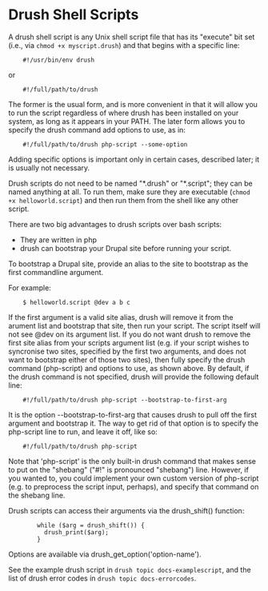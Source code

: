 Drush Shell Scripts
===================

A drush shell script is any Unix shell script file that has its "execute" bit set (i.e., via `chmod +x myscript.drush`) and that begins with a specific line:

        #!/usr/bin/env drush

or

        #!/full/path/to/drush

The former is the usual form, and is more convenient in that it will allow you to run the script regardless of where drush has been installed on your system, as long as it appears in your PATH. The later form allows you to specify the drush command add options to use, as in:

        #!/full/path/to/drush php-script --some-option

Adding specific options is important only in certain cases, described later; it is usually not necessary.

Drush scripts do not need to be named "\*.drush" or "\*.script"; they can be named anything at all. To run them, make sure they are executable (`chmod +x helloworld.script`) and then run them from the shell like any other script.

There are two big advantages to drush scripts over bash scripts:

-   They are written in php
-   drush can bootstrap your Drupal site before running your script.

To bootstrap a Drupal site, provide an alias to the site to bootstrap as the first commandline argument.

For example:

        $ helloworld.script @dev a b c

If the first argument is a valid site alias, drush will remove it from the arument list and bootstrap that site, then run your script. The script itself will not see @dev on its argument list. If you do not want drush to remove the first site alias from your scripts argument list (e.g. if your script wishes to syncronise two sites, specified by the first two arguments, and does not want to bootstrap either of those two sites), then fully specify the drush command (php-script) and options to use, as shown above. By default, if the drush command is not specified, drush will provide the following default line:

        #!/full/path/to/drush php-script --bootstrap-to-first-arg

It is the option --bootstrap-to-first-arg that causes drush to pull off the first argument and bootstrap it. The way to get rid of that option is to specify the php-script line to run, and leave it off, like so:

        #!/full/path/to/drush php-script

Note that 'php-script' is the only built-in drush command that makes sense to put on the "shebang" ("\#!" is pronounced "shebang") line. However, if you wanted to, you could implement your own custom version of php-script (e.g. to preprocess the script input, perhaps), and specify that command on the shebang line.

Drush scripts can access their arguments via the drush\_shift() function:

            while ($arg = drush_shift()) {
              drush_print($arg);
            }

Options are available via drush\_get\_option('option-name').

See the example drush script in `drush topic docs-examplescript`, and the list of drush error codes in `drush topic docs-errorcodes`.

